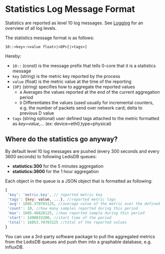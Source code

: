 # Statistics Log Message Format

Statistics are reported as level 10 log messages. See [Logging](logging.md#log-levels) for an overview of all log levels.

The statistics message format is as follows:
```
10::<key>:<value float>|<OP>[|<tags>]
```

Hereby:
- `10::` (const) is the message prefix that tells 0-core that it is a statistics message
- `key` (string) is the metric key reported by the process
- `value` (float) is the metric value at the time of the reporting
- `{OP}` (string) specifies how to aggregate the reported values
  - `A` Averages the values reported at the end of the current aggregation period
  - `D` Differentiates the values (used usually for incremental counters, e.g. the number of packets send over network card; delta to previous D value
- `tags` (string optional) user defined tags attached to the metric formatted as _key=value,..._ (ex: device=eth0,type=physical)

<a id="stats-sending"></a>
## Where do the statistics go anyway?

By default level 10 log messages are pushed (every 300 seconds and every 3600 seconds) to following LedisDB queues:

- **statistics:300** for the 5 minutes aggregation  
- **statistics:3600** for the 1 hour aggregation

Each object in the queue is a JSON object that is formatted as following:

```javascript
{
 'key': 'metric.key', // reported metric key
 'tags': {key: value, ...}, //reported metric tags
 'avg': 1605.370703125, //average value of the metric over the defined period (300 second, or 3600 seconds according to queue)
 'count': 10, //how many samples reported during this period
 'max': 1605.48828125, //max reported sample during this period
 'start': 1498033200, //start time of the period
 'total': 16053.70703125 //total of the reported values
}
```

You can use a 3rd-party software package to pull the aggregated metrics from the LedisDB queues and push then into a graphable database, e.g. InfluxDB.
